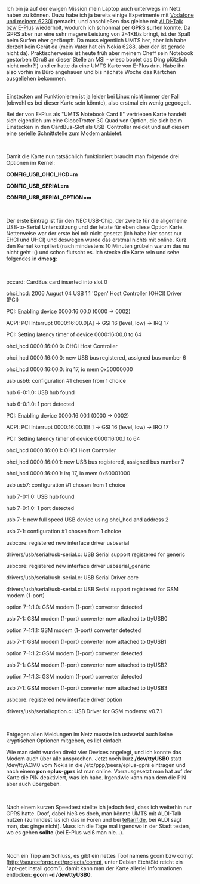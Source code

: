 <html><body><p>Ich bin ja auf der ewigen Mission mein Laptop auch unterwegs im Netz haben zu können. Dazu habe ich ja bereits einige Experimente mit <a href="http://www.die-welt.net/index.php/blog/158/GPRS_unter_Linux_mit_Nokia_6230i_und_Vodafone.de">Vodafone und meinem 6230i</a> gemacht, und anschließen das gleiche mit <a href="http://www.die-welt.net/index.php/blog/159/GPRS_unter_Linux_mit_Nokia_6230i_und_ALDI-Talk_%28E-Plus%29">ALDI-Talk bzw E-Plus</a> wiederholt, wodurch ich schonmal per GPRS surfen konnte. Da GPRS aber nur eine sehr magere Leistung von 2-4KB/s bringt, ist der Spaß beim Surfen eher gedämpft. Da muss eigentlich UMTS her, aber ich habe derzeit kein Gerät da (mein Vater hat ein Nokia 6288, aber der ist gerade nicht da). Praktischerweise ist heute früh aber meinem Cheff sein Notebook gestorben (Gruß an dieser Stelle an MSI - wieso bootet das Ding plötzlich nicht mehr?!) und er hatte da eine UMTS Karte von E-Plus drin. Habe ihn also vorhin im Büro angehauen und bis nächste Woche das Kärtchen ausgeliehen bekommen.<br>

<br>

Einstecken unf Funktionieren ist ja leider bei Linux nicht immer der Fall (obwohl es bei dieser Karte sein könnte), also erstmal ein wenig gegoogelt.<br>

Bei der von E-Plus als "UMTS Notebook Card II" vertrieben Karte handelt sich eigentlich um eine GlobeTrotter 3G Quad von Option, die sich beim Einstecken in den CardBus-Slot als USB-Controller meldet und auf diesem eine serielle Schnittstelle zum Modem anbietet.<br>

<br>

Damit die Karte nun tatsächlich funktioniert braucht man folgende drei Optionen im Kernel:<br>

<strong>CONFIG_USB_OHCI_HCD=m<br>

CONFIG_USB_SERIAL=m<br>

CONFIG_USB_SERIAL_OPTION=m</strong><br>

<br>

Der erste Eintrag ist für den NEC USB-Chip, der zweite für die allgemeine USB-to-Serial Unterstützung und der letzte für eben diese Option Karte. Netterweise war der erste bei mir nicht gesetzt (ich habe hier sonst nur EHCI und UHCI) und deswegen wurde das erstmal nichts mit online. Kurz den Kernel kompiliert (nach mindestens 10 Minuten grübeln warum das nu nicht geht :() und schon flutscht es. Ich stecke die Karte rein und sehe folgendes in <strong>dmesg</strong>:<br>

<br>

pccard: CardBus card inserted into slot 0<br>

ohci_hcd: 2006 August 04 USB 1.1 'Open' Host Controller (OHCI) Driver (PCI)<br>

PCI: Enabling device 0000:16:00.0 (0000 -&gt; 0002)<br>

ACPI: PCI Interrupt 0000:16:00.0[A] -&gt; GSI 16 (level, low) -&gt; IRQ 17<br>

PCI: Setting latency timer of device 0000:16:00.0 to 64<br>

ohci_hcd 0000:16:00.0: OHCI Host Controller<br>

ohci_hcd 0000:16:00.0: new USB bus registered, assigned bus number 6<br>

ohci_hcd 0000:16:00.0: irq 17, io mem 0x50000000<br>

usb usb6: configuration #1 chosen from 1 choice<br>

hub 6-0:1.0: USB hub found<br>

hub 6-0:1.0: 1 port detected<br>

PCI: Enabling device 0000:16:00.1 (0000 -&gt; 0002)<br>

ACPI: PCI Interrupt 0000:16:00.1[B ] -&gt; GSI 16 (level, low) -&gt; IRQ 17<br>

PCI: Setting latency timer of device 0000:16:00.1 to 64<br>

ohci_hcd 0000:16:00.1: OHCI Host Controller<br>

ohci_hcd 0000:16:00.1: new USB bus registered, assigned bus number 7<br>

ohci_hcd 0000:16:00.1: irq 17, io mem 0x50001000<br>

usb usb7: configuration #1 chosen from 1 choice<br>

hub 7-0:1.0: USB hub found<br>

hub 7-0:1.0: 1 port detected<br>

usb 7-1: new full speed USB device using ohci_hcd and address 2<br>

usb 7-1: configuration #1 chosen from 1 choice<br>

usbcore: registered new interface driver usbserial<br>

drivers/usb/serial/usb-serial.c: USB Serial support registered for generic<br>

usbcore: registered new interface driver usbserial_generic<br>

drivers/usb/serial/usb-serial.c: USB Serial Driver core<br>

drivers/usb/serial/usb-serial.c: USB Serial support registered for GSM modem (1-port)<br>

option 7-1:1.0: GSM modem (1-port) converter detected<br>

usb 7-1: GSM modem (1-port) converter now attached to ttyUSB0<br>

option 7-1:1.1: GSM modem (1-port) converter detected<br>

usb 7-1: GSM modem (1-port) converter now attached to ttyUSB1<br>

option 7-1:1.2: GSM modem (1-port) converter detected<br>

usb 7-1: GSM modem (1-port) converter now attached to ttyUSB2<br>

option 7-1:1.3: GSM modem (1-port) converter detected<br>

usb 7-1: GSM modem (1-port) converter now attached to ttyUSB3<br>

usbcore: registered new interface driver option<br>

drivers/usb/serial/option.c: USB Driver for GSM modems: v0.7.1<br>

<br>

Entgegen allen Meldungen im Netz musste ich usbserial auch keine kryptischen Optionen mitgeben, es lief einfach.<br>

Wie man sieht wurden direkt vier Devices angelegt, und ich konnte das Modem auch über alle ansprechen. Jetzt noch kurz <strong>/dev/ttyUSB0</strong> statt /dev/ttyACM0 vom Nokia in die /etc/ppp/peers/eplus-gprs eintragen und nach einem <strong>pon eplus-gprs</strong> ist man online. Vorrausgesetzt man hat auf der Karte die PIN deaktiviert, was ich habe. Irgendwie kann man dem die PIN aber auch übergeben.<br>

<br>

Nach einem kurzen Speedtest stellte ich jedoch fest, dass ich weiterhin nur GPRS hatte. Doof, dabei hieß es doch, man könnte UMTS mit ALDI-Talk nutzen (zumindest las ich das in Foren und bei <a href="http://www.teltarif.de/arch/2007/kw05/s24744.html" target="_blank">teltarif.de</a>, bei ALDI sagt man, das ginge nicht). Muss ich die Tage mal irgendwo in der Stadt testen, wo es gehen <strong>sollte</strong> (bei E-Plus weiß man nie...).<br>

<br>

Noch ein Tipp am Schluss, es gibt ein nettes Tool namens gcom bzw comgt (<a href="http://sourceforge.net/projects/comgt">http://sourceforge.net/projects/comgt</a>, unter Debian Etch/Sid reicht ein "apt-get install gcom"), damit kann man der Karte allerlei Informationen entlocken: <strong>gcom -d /dev/ttyUSB0</strong>.</p></body></html>